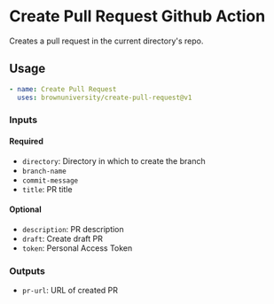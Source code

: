 # Create Pull Request Github Action

Creates a pull request in the current directory's repo.

## Usage

```yml
- name: Create Pull Request
  uses: brownuniversity/create-pull-request@v1
```

### Inputs

#### Required

- `directory`: Directory in which to create the branch
- `branch-name`
- `commit-message`
- `title`: PR title

#### Optional

- `description`: PR description
- `draft`: Create draft PR
- `token`: Personal Access Token

### Outputs

- `pr-url`: URL of created PR
